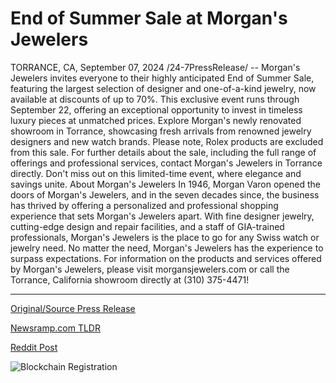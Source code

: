 # End of Summer Sale at Morgan's Jewelers

TORRANCE, CA, September 07, 2024 /24-7PressRelease/ -- Morgan's Jewelers invites everyone to their highly anticipated End of Summer Sale, featuring the largest selection of designer and one-of-a-kind jewelry, now available at discounts of up to 70%. This exclusive event runs through September 22, offering an exceptional opportunity to invest in timeless luxury pieces at unmatched prices.  Explore Morgan's newly renovated showroom in Torrance, showcasing fresh arrivals from renowned jewelry designers and new watch brands. Please note, Rolex products are excluded from this sale.  For further details about the sale, including the full range of offerings and professional services, contact Morgan's Jewelers in Torrance directly. Don't miss out on this limited-time event, where elegance and savings unite.  About Morgan's Jewelers In 1946, Morgan Varon opened the doors of Morgan's Jewelers, and in the seven decades since, the business has thrived by offering a personalized and professional shopping experience that sets Morgan's Jewelers apart. With fine designer jewelry, cutting-edge design and repair facilities, and a staff of GIA-trained professionals, Morgan's Jewelers is the place to go for any Swiss watch or jewelry need. No matter the need, Morgan's Jewelers has the experience to surpass expectations. For information on the products and services offered by Morgan's Jewelers, please visit morgansjewelers.com or call the Torrance, California showroom directly at (310) 375-4471! 

---

[Original/Source Press Release](https://www.24-7pressrelease.com/press-release/514118/end-of-summer-sale-at-morgans-jewelers)
                    

[Newsramp.com TLDR](None) 



[Reddit Post](https://www.reddit.com/r/Business_NewsRamp/comments/1fb193r/morgans_jewelers_hosts_end_of_summer_sale/) 



![Blockchain Registration](https://cdn.newsramp.app/24-7PressRelease/qrcode/249/7/ninokFxN.webp)